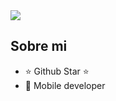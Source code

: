 
<img src="https://i.imgur.com/32n8vDA.png">

## Sobre mi
- ⭐ Github Star ⭐ 
- 📲 Mobile developer
<br>
